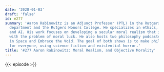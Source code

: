 ```yaml
---
date: '2020-01-03'
draft: 'false'
id: e277
summary: 'Aaron Rabinowitz is an Adjunct Professor (PTL) in the Rutgers Philosophy
  department and the Rutgers Honors College. He specializes in ethics, metaethics,
  and AI. His work focuses on developing a secular moral realism that is compatible
  with the problem of moral luck. He also hosts two philosophy podcasts: Philosophers
  in Space and Embrace the Void. The goal of both shows is to make philosophy accessible
  for everyone, using science fiction and existential horror.'
title: '#277 Aaron Rabinowitz: Moral Realism, and Objective Morality'
---
```

{{< episode >}}
